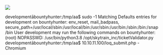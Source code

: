![](Maszyny/Linux/BountyHunter/Pasted%20image%2020210730162046.png)

developmentābountyhunter:/tmp/aa$ sudo -1
Matching Defaults entries for development on bountyhunter:
env_reset, mail_badpass, secure_path=/usr/local/sbin\:/usr/local/bin\:/usr/sbin\:/usr/bin\:/sbin\:/bin\:/snap/bin
User development may run the following commands on bountyhunter:
(root) NOPASSWD: /usr/bin/python3.8 /opt/skytrain_inc/ticketValidator.py
developmentābountyhunter:/tmp/aa$
10.10.11.100/loq_submit.php - Chromium
